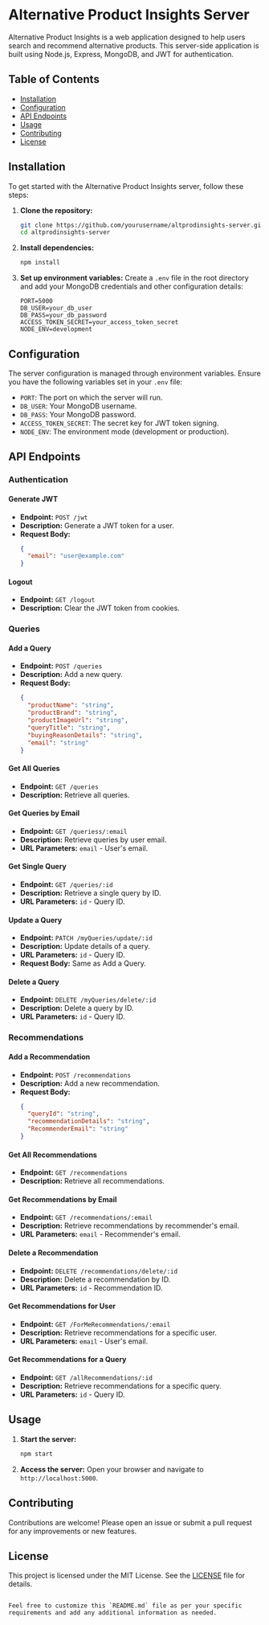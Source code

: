 
# Alternative Product Insights Server

Alternative Product Insights is a web application designed to help users search and recommend alternative products. This server-side application is built using Node.js, Express, MongoDB, and JWT for authentication.

## Table of Contents
- [Installation](#installation)
- [Configuration](#configuration)
- [API Endpoints](#api-endpoints)
- [Usage](#usage)
- [Contributing](#contributing)
- [License](#license)

## Installation

To get started with the Alternative Product Insights server, follow these steps:

1. **Clone the repository:**
   ```bash
   git clone https://github.com/yourusername/altprodinsights-server.git
   cd altprodinsights-server
   ```

2. **Install dependencies:**
   ```bash
   npm install
   ```

3. **Set up environment variables:**
   Create a `.env` file in the root directory and add your MongoDB credentials and other configuration details:
   ```
   PORT=5000
   DB_USER=your_db_user
   DB_PASS=your_db_password
   ACCESS_TOKEN_SECRET=your_access_token_secret
   NODE_ENV=development
   ```

## Configuration

The server configuration is managed through environment variables. Ensure you have the following variables set in your `.env` file:

- `PORT`: The port on which the server will run.
- `DB_USER`: Your MongoDB username.
- `DB_PASS`: Your MongoDB password.
- `ACCESS_TOKEN_SECRET`: The secret key for JWT token signing.
- `NODE_ENV`: The environment mode (development or production).

## API Endpoints

### Authentication

#### Generate JWT
- **Endpoint:** `POST /jwt`
- **Description:** Generate a JWT token for a user.
- **Request Body:**
  ```json
  {
    "email": "user@example.com"
  }
  ```

#### Logout
- **Endpoint:** `GET /logout`
- **Description:** Clear the JWT token from cookies.

### Queries

#### Add a Query
- **Endpoint:** `POST /queries`
- **Description:** Add a new query.
- **Request Body:**
  ```json
  {
    "productName": "string",
    "productBrand": "string",
    "productImageUrl": "string",
    "queryTitle": "string",
    "buyingReasonDetails": "string",
    "email": "string"
  }
  ```

#### Get All Queries
- **Endpoint:** `GET /queries`
- **Description:** Retrieve all queries.

#### Get Queries by Email
- **Endpoint:** `GET /queriess/:email`
- **Description:** Retrieve queries by user email.
- **URL Parameters:** `email` - User's email.

#### Get Single Query
- **Endpoint:** `GET /queries/:id`
- **Description:** Retrieve a single query by ID.
- **URL Parameters:** `id` - Query ID.

#### Update a Query
- **Endpoint:** `PATCH /myQueries/update/:id`
- **Description:** Update details of a query.
- **URL Parameters:** `id` - Query ID.
- **Request Body:** Same as Add a Query.

#### Delete a Query
- **Endpoint:** `DELETE /myQueries/delete/:id`
- **Description:** Delete a query by ID.
- **URL Parameters:** `id` - Query ID.

### Recommendations

#### Add a Recommendation
- **Endpoint:** `POST /recommendations`
- **Description:** Add a new recommendation.
- **Request Body:**
  ```json
  {
    "queryId": "string",
    "recommendationDetails": "string",
    "RecommenderEmail": "string"
  }
  ```

#### Get All Recommendations
- **Endpoint:** `GET /recommendations`
- **Description:** Retrieve all recommendations.

#### Get Recommendations by Email
- **Endpoint:** `GET /recommendations/:email`
- **Description:** Retrieve recommendations by recommender's email.
- **URL Parameters:** `email` - Recommender's email.

#### Delete a Recommendation
- **Endpoint:** `DELETE /recommendations/delete/:id`
- **Description:** Delete a recommendation by ID.
- **URL Parameters:** `id` - Recommendation ID.

#### Get Recommendations for User
- **Endpoint:** `GET /ForMeRecommendations/:email`
- **Description:** Retrieve recommendations for a specific user.
- **URL Parameters:** `email` - User's email.

#### Get Recommendations for a Query
- **Endpoint:** `GET /allRecommendations/:id`
- **Description:** Retrieve recommendations for a specific query.
- **URL Parameters:** `id` - Query ID.

## Usage

1. **Start the server:**
   ```bash
   npm start
   ```

2. **Access the server:**
   Open your browser and navigate to `http://localhost:5000`.

## Contributing

Contributions are welcome! Please open an issue or submit a pull request for any improvements or new features.

## License

This project is licensed under the MIT License. See the [LICENSE](LICENSE) file for details.
```

Feel free to customize this `README.md` file as per your specific requirements and add any additional information as needed.